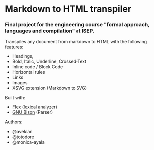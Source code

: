 # Markdown to HTML transpiler
### Final project for the engineering course "formal approach, languages and compilation" at ISEP.

Transpiles any document from markdown to HTML with the following features: 
* Headings,
* Bold, Italic, Underline, Crossed-Text
* Inline code / Block Code
* Horizontal rules
* Links
* Images
* XSVG extension (Markdown to SVG)

Built with:
* [Flex](https://github.com/westes/flex) (lexical analyzer)
* [GNU Bison](https://github.com/akimd/bison) (Parser)

Authors:
* @aveklan
* @totodore
* @monica-ayala
